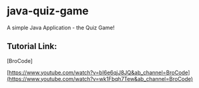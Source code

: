 # java-quiz-game
A simple Java Application - the Quiz Game!


## Tutorial Link:
[BroCode]

[https://www.youtube.com/watch?v=bI6e6qjJ8JQ&ab_channel=BroCode](https://www.youtube.com/watch?v=wk1Fbqh7Tew&ab_channel=BroCode)

